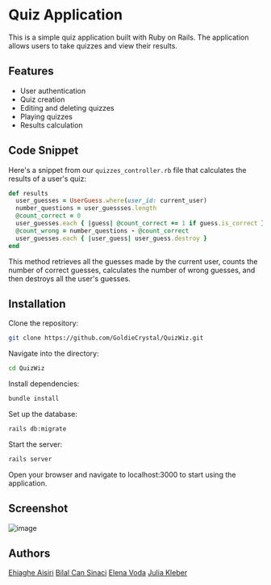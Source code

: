 # Quiz Application

This is a simple quiz application built with Ruby on Rails. The application allows users to take quizzes and view their results.

## Features

- User authentication
- Quiz creation
- Editing and deleting quizzes
- Playing quizzes
- Results calculation

## Code Snippet

Here's a snippet from our `quizzes_controller.rb` file that calculates the results of a user's quiz:

```ruby
def results
  user_guesses = UserGuess.where(user_id: current_user)
  number_questions = user_guessses.length
  @count_correct = 0
  user_guesses.each { |guess| @count_correct += 1 if guess.is_correct }
  @count_wrong = number_questions - @count_correct
  user_guesses.each { |user_guess| user_guess.destroy }
end
```

This method retrieves all the guesses made by the current user, counts the number of correct guesses, calculates the number of wrong guesses, and then destroys all the user's guesses.

## Installation

Clone the repository:

  ```bash
  git clone https://github.com/GoldieCrystal/QuizWiz.git
  ```

Navigate into the directory:

  ```bash
  cd QuizWiz
  ```

Install dependencies:

  ```bash
  bundle install
  ```

Set up the database:
  ```bash
  rails db:migrate
  ```

Start the server:

  ```bash
  rails server
  ```

Open your browser and navigate to localhost:3000 to start using the application.

## Screenshot

![image](https://github.com/GoldieCrystal/QuizWiz/assets/142741980/ad0a408e-c171-4cf1-97ee-b0c88e257722)

## Authors

[Ehiaghe Aisiri](https://github.com/aghe-eng)
[Bilal Can Sinaci](https://github.com/canosin46)
[Elena Voda](https://github.com/ElenaVoda)
[Julia Kleber](https://github.com/GoldieCrystal)

